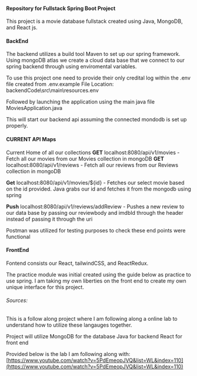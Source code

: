 #### Repository for Fullstack Spring Boot Project  

This project is a movie database fullstack created using Java, MongoDB, and React js.

#### BackEnd

The backend utilizes a build tool Maven to set up our spring framework. Using mongoDB atlas we create a cloud data base that we connect to our spring backend through using enviromental variables.

To use this project one need to provide their only credital log within the .env file created from .env.example
File Location: backendCode\src\main\resources\.env

Followed by launching the application using the main java file MoviesApplication.java

This will start our backend api assuming the connected mondodb is set up properly.

####  CURRENT API Maps

Current Home of all our collections
**GET** localhost:8080/api/v1/movies - Fetch all our movies from our Movies collection in mongoDB
**GET** localhost:8080/api/v1/reviews - Fetch all our reviews from our Reviews collection in mongoDB

**Get** localhost:8080/api/v1/movies/${id} - Fetches our select movie based on the id provided. Java grabs our id and fetches it from the mongodb using spring

**Push** localhost:8080/api/v1/reviews/addReview - Pushes a new review to our data base by passing our reviewbody and imdbId through the header instead of passing it through the uri

Postman was utilized for testing purposes to check these end points were functional

#### FrontEnd

Fontend consists our React, tailwindCSS, and ReactRedux.

The practice module was initial created using the guide below as practice to use spring. I am taking my own liberties on the front end to create my own unique interface for this project.



###### Sources:

This is a follow along project where I am following along a online lab to understand how to utilize these langauges together.

Project will utilize MongoDB for the database
Java for backend
React for front end


Provided below is the lab I am following along with: 
[https://www.youtube.com/watch?v=5PdEmeopJVQ&list=WL&index=110](https://www.youtube.com/watch?v=5PdEmeopJVQ&list=WL&index=110)

